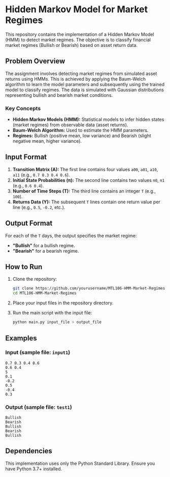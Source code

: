 # Hidden Markov Model for Market Regimes

This repository contains the implementation of a Hidden Markov Model (HMM) to detect market regimes. The objective is to classify financial market regimes (Bullish or Bearish) based on asset return data.

## Problem Overview

The assignment involves detecting market regimes from simulated asset returns using HMMs. This is achieved by applying the Baum-Welch algorithm to learn the model parameters and subsequently using the trained model to classify regimes. The data is simulated with Gaussian distributions representing bullish and bearish market conditions.

### Key Concepts
- **Hidden Markov Models (HMM):** Statistical models to infer hidden states (market regimes) from observable data (asset returns).
- **Baum-Welch Algorithm:** Used to estimate the HMM parameters. 
- **Regimes:** Bullish (positive mean, low variance) and Bearish (slight negative mean, higher variance).

## Input Format

1. **Transition Matrix (A):** The first line contains four values `a00`, `a01`, `a10`, `a11` (e.g., `0.7 0.3 0.4 0.6`).
2. **Initial State Probabilities (π):** The second line contains two values `π0`, `π1` (e.g., `0.6 0.4`).
3. **Number of Time Steps (T):** The third line contains an integer `T` (e.g., `100`).
4. **Returns Data (Y):** The subsequent `T` lines contain one return value per line (e.g., `0.5`, `-0.2`, etc.).

## Output Format

For each of the `T` days, the output specifies the market regime:
- **"Bullish"** for a bullish regime.
- **"Bearish"** for a bearish regime.

## How to Run

1. Clone the repository:
   ```bash
   git clone https://github.com/yourusername/MTL106-HMM-Market-Regimes.git
   cd MTL106-HMM-Market-Regimes
   ```

2. Place your input files in the repository directory.

3. Run the main script with the input file:
   ```bash
   python main.py input_file > output_file
   ```

## Examples

### Input (sample file: `input1`)
```
0.7 0.3 0.4 0.6
0.6 0.4
5
0.1
-0.2
0.5
-0.4
0.3
```

### Output (sample file: `test1`)
```
Bullish
Bearish
Bullish
Bearish
Bullish
```

## Dependencies

This implementation uses only the Python Standard Library. Ensure you have Python 3.7+ installed.
